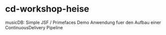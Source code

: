 cd-workshop-heise
=================

musicDB:
  Simple JSF / Primefaces Demo Anwendung fuer den Aufbau einer ContinuousDelivery Pipeline

